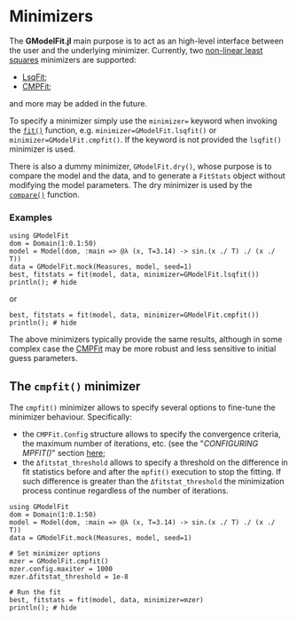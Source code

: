 # Minimizers

The **GModelFit.jl** main purpose is to act as an high-level interface between the user and the underlying minimizer.
Currently, two [non-linear least squares](https://en.wikipedia.org/wiki/Non-linear_least_squares) minimizers are supported:
- [LsqFit](https://github.com/JuliaNLSolvers/LsqFit.jl);
- [CMPFit](https://github.com/gcalderone/CMPFit.jl);

and more may be added in the future.

To specify a minimizer simply use the `minimizer=` keyword when invoking the [`fit()`](@ref) function, e.g. `minimizer=GModelFit.lsqfit()` or `minimizer=GModelFit.cmpfit()`. If the keyword is not provided the `lsqfit()` minimizer is used.

There is also a dummy minimizer, `GModelFit.dry()`, whose purpose is to compare the model and the data, and to generate a `FitStats` object without modifying the model parameters.  The dry minimizer is used by the [`compare()`](@ref) function.


### Examples

```@example abc
using GModelFit
dom = Domain(1:0.1:50)
model = Model(dom, :main => @λ (x, T=3.14) -> sin.(x ./ T) ./ (x ./ T))
data = GModelFit.mock(Measures, model, seed=1)
best, fitstats = fit(model, data, minimizer=GModelFit.lsqfit())
println(); # hide
```
or
```@example abc
best, fitstats = fit(model, data, minimizer=GModelFit.cmpfit())
println(); # hide
```

The above minimizers typically provide the same results, although in some complex case the [CMPFit](https://github.com/gcalderone/CMPFit.jl) may be more robust and less sensitive to initial guess parameters.


## The `cmpfit()` minimizer

The `cmpfit()` minimizer allows to specify several options to fine-tune the minimizer behaviour.  Specifically:
- the `CMPFit.Config` structure allows to specify the convergence criteria, the maximum number of iterations, etc. (see the "*CONFIGURING MPFIT()*" section [here](https://pages.physics.wisc.edu/~craigm/idl/cmpfit.html);
- the `Δfitstat_threshold` allows to specify a threshold on the difference in fit statistics before and after the `mpfit()` execution to stop the fitting.  If such difference is greater than the `Δfitstat_threshold` the minimization process continue regardless of the number of iterations.

```@example abc
using GModelFit
dom = Domain(1:0.1:50)
model = Model(dom, :main => @λ (x, T=3.14) -> sin.(x ./ T) ./ (x ./ T))
data = GModelFit.mock(Measures, model, seed=1)

# Set minimizer options
mzer = GModelFit.cmpfit()
mzer.config.maxiter = 1000
mzer.Δfitstat_threshold = 1e-8

# Run the fit
best, fitstats = fit(model, data, minimizer=mzer)
println(); # hide
```
